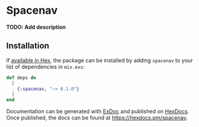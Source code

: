 # Spacenav

**TODO: Add description**

## Installation

If [available in Hex](https://hex.pm/docs/publish), the package can be installed
by adding `spacenav` to your list of dependencies in `mix.exs`:

```elixir
def deps do
  [
    {:spacenav, "~> 0.1.0"}
  ]
end
```

Documentation can be generated with [ExDoc](https://github.com/elixir-lang/ex_doc)
and published on [HexDocs](https://hexdocs.pm). Once published, the docs can
be found at <https://hexdocs.pm/spacenav>.


